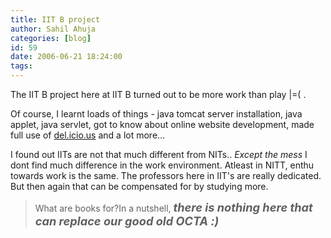 ```yaml
---
title: IIT B project
author: Sahil Ahuja
categories: [blog]
id: 59
date: 2006-06-21 18:24:00
tags:
---
```


The IIT B project here at IIT B turned out to be more work than play |=( .

Of course, I learnt loads of things - java tomcat server installation, java applet,  java servlet, got to know about online website development, made full use of [del.icio.us](http://del.icio.us/sahilahuja)  and a lot more...

I found out IITs are not that much different from NITs.. <span style="font-style:italic;">Except the mess </span>I dont find much difference in the work environment. Atleast in NITT, enthu towards work is the same. The professors here in IIT's are really dedicated. But then again that can be compensated for by studying more.
> What are books for?In a nutshell, <span style="font-weight:bold;font-style:italic;font-size:130%;">there is nothing here that can replace our good old OCTA :)

</span>